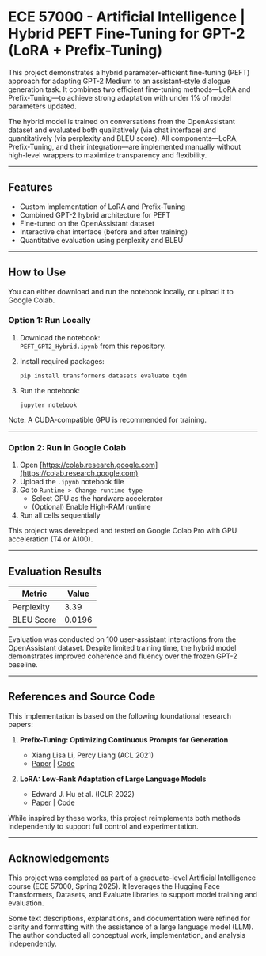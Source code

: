 # ECE 57000 - Artificial Intelligence | Hybrid PEFT Fine-Tuning for GPT-2 (LoRA + Prefix-Tuning)

This project demonstrates a hybrid parameter-efficient fine-tuning (PEFT) approach for adapting GPT-2 Medium to an assistant-style dialogue generation task. It combines two efficient fine-tuning methods—LoRA and Prefix-Tuning—to achieve strong adaptation with under 1% of model parameters updated.

The hybrid model is trained on conversations from the OpenAssistant dataset and evaluated both qualitatively (via chat interface) and quantitatively (via perplexity and BLEU score). All components—LoRA, Prefix-Tuning, and their integration—are implemented manually without high-level wrappers to maximize transparency and flexibility.

---

## Features

- Custom implementation of LoRA and Prefix-Tuning
- Combined GPT-2 hybrid architecture for PEFT
- Fine-tuned on the OpenAssistant dataset
- Interactive chat interface (before and after training)
- Quantitative evaluation using perplexity and BLEU

---

## How to Use

You can either download and run the notebook locally, or upload it to Google Colab.

### Option 1: Run Locally

1. Download the notebook:  
   `PEFT_GPT2_Hybrid.ipynb` from this repository.

2. Install required packages:
   ```
   pip install transformers datasets evaluate tqdm
   ```

3. Run the notebook:
   ```
   jupyter notebook
   ```

Note: A CUDA-compatible GPU is recommended for training.

---

### Option 2: Run in Google Colab

1. Open [https://colab.research.google.com](https://colab.research.google.com)
2. Upload the `.ipynb` notebook file
3. Go to `Runtime > Change runtime type`
   - Select GPU as the hardware accelerator
   - (Optional) Enable High-RAM runtime
4. Run all cells sequentially

This project was developed and tested on Google Colab Pro with GPU acceleration (T4 or A100).

---

## Evaluation Results

| Metric      | Value     |
|-------------|-----------|
| Perplexity  | 3.39      |
| BLEU Score  | 0.0196    |

Evaluation was conducted on 100 user-assistant interactions from the OpenAssistant dataset. Despite limited training time, the hybrid model demonstrates improved coherence and fluency over the frozen GPT-2 baseline.

---

## References and Source Code

This implementation is based on the following foundational research papers:

1. **Prefix-Tuning: Optimizing Continuous Prompts for Generation**  
   - Xiang Lisa Li, Percy Liang (ACL 2021)  
   - [Paper](https://arxiv.org/abs/2101.00190) | [Code](https://github.com/xiaoxuan520/prefix-tuning)

2. **LoRA: Low-Rank Adaptation of Large Language Models**  
   - Edward J. Hu et al. (ICLR 2022)  
   - [Paper](https://arxiv.org/abs/2106.09685) | [Code](https://github.com/microsoft/LoRA)

While inspired by these works, this project reimplements both methods independently to support full control and experimentation.

---

## Acknowledgements

This project was completed as part of a graduate-level Artificial Intelligence course (ECE 57000, Spring 2025). It leverages the Hugging Face Transformers, Datasets, and Evaluate libraries to support model training and evaluation.

Some text descriptions, explanations, and documentation were refined for clarity and formatting with the assistance of a large language model (LLM). The author conducted all conceptual work, implementation, and analysis independently.
